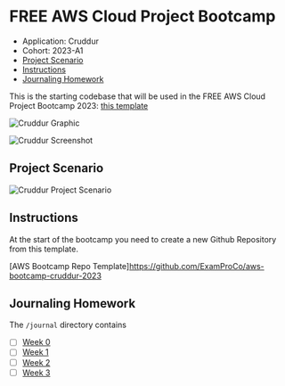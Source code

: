 # FREE AWS Cloud Project Bootcamp

- Application: Cruddur
- Cohort: 2023-A1
- [Project Scenario](#project-scenario)
- [Instructions](#instructions)
- [Journaling Homework](#journaling-homework)


This is the starting codebase that will be used in the FREE AWS Cloud Project Bootcamp 2023:  [this template](https://github.com/ExamProCo/aws-bootcamp-cruddur-2023)

![Cruddur Graphic](_aws-bootcamp-cruddur-2023-main/_docs/assets/cruddur-banner.jpg)

![Cruddur Screenshot](_aws-bootcamp-cruddur-2023-main/docs/assets/cruddur-screenshot.png)

## Project Scenario

![Cruddur Project Scenario](_aws-bootcamp-cruddur-2023-main/docs/assets/project-scenario-cruddur.png)


## Instructions

At the start of the bootcamp you need to create a new Github Repository from this template.

[AWS Bootcamp Repo Template]https://github.com/ExamProCo/aws-bootcamp-cruddur-2023


## Journaling Homework

The `/journal` directory contains

- [ ] [Week 0](aws-bootcamp-cruddur-2023-main/journal/week0.md)
- [ ] [Week 1](aws-bootcamp-cruddur-2023-main/journal/week1.md)
- [ ] [Week 2](aws-bootcamp-cruddur-2023-main/journal/week2.md)
- [ ] [Week 3](aws-bootcamp-cruddur-2023-main/journal/week3.md)
